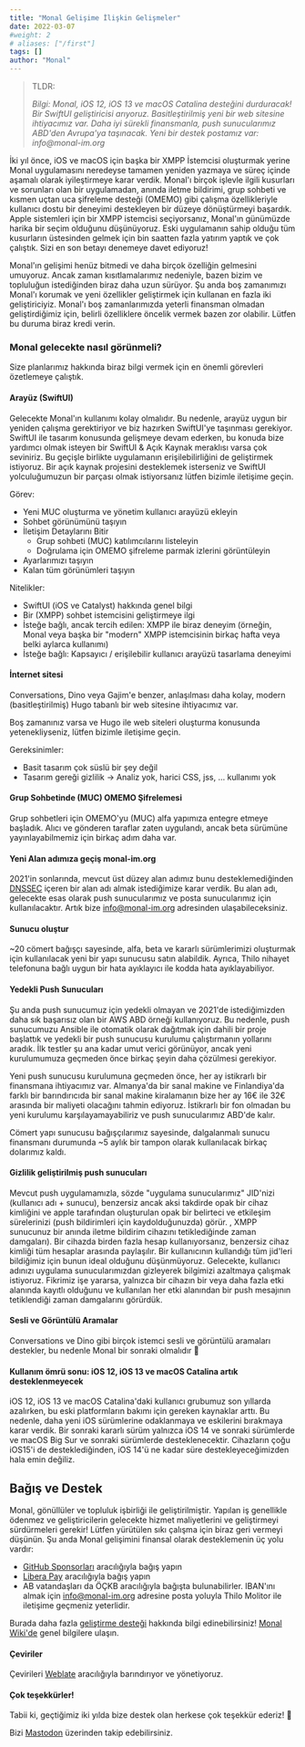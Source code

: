 ```yaml
---
title: "Monal Gelişime İlişkin Gelişmeler"
date: 2022-03-07
#weight: 2
# aliases: ["/first"]
tags: []
author: "Monal"
---
```

> TLDR:
>
> _Bilgi: Monal, iOS 12, iOS 13 ve macOS Catalina desteğini durduracak!
> Bir SwiftUI geliştiricisi arıyoruz.
> Basitleştirilmiş yeni bir web sitesine ihtiyacımız var.
> Daha iyi sürekli finansmanla, push sunucularımız ABD'den Avrupa'ya taşınacak.
> Yeni bir destek postamız var: info@monal-im.org_

İki yıl önce, iOS ve macOS için başka bir XMPP İstemcisi oluşturmak yerine Monal uygulamasını neredeyse tamamen yeniden yazmaya ve süreç içinde aşamalı olarak iyileştirmeye karar verdik. Monal'ı birçok işlevle ilgili kusurları ve sorunları olan bir uygulamadan, anında iletme bildirimi, grup sohbeti ve kısmen uçtan uca şifreleme desteği (OMEMO) gibi çalışma özellikleriyle kullanıcı dostu bir deneyimi destekleyen bir düzeye dönüştürmeyi başardık. Apple sistemleri için bir XMPP istemcisi seçiyorsanız, Monal'ın günümüzde harika bir seçim olduğunu düşünüyoruz. Eski uygulamanın sahip olduğu tüm kusurların üstesinden gelmek için bin saatten fazla yatırım yaptık ve çok çalıştık. Sizi en son betayı denemeye davet ediyoruz!

Monal'ın gelişimi henüz bitmedi ve daha birçok özelliğin gelmesini umuyoruz. Ancak zaman kısıtlamalarımız nedeniyle, bazen bizim ve topluluğun istediğinden biraz daha uzun sürüyor. Şu anda boş zamanımızı Monal'ı korumak ve yeni özellikler geliştirmek için kullanan en fazla iki geliştiriciyiz. Monal'ı boş zamanlarımızda yeterli finansman olmadan geliştirdiğimiz için, belirli özelliklere öncelik vermek bazen zor olabilir. Lütfen bu duruma biraz kredi verin.

### Monal gelecekte nasıl görünmeli?

Size planlarımız hakkında biraz bilgi vermek için en önemli görevleri özetlemeye çalıştık.

#### Arayüz (SwiftUI)

Gelecekte Monal'ın kullanımı kolay olmalıdır. Bu nedenle, arayüz uygun bir yeniden çalışma gerektiriyor ve biz hazırken SwiftUI'ye taşınması gerekiyor. SwiftUI ile tasarım konusunda gelişmeye devam ederken, bu konuda bize yardımcı olmak isteyen bir SwiftUI & Açık Kaynak meraklısı varsa çok seviniriz.
Bu geçişle birlikte uygulamanın erişilebilirliğini de geliştirmek istiyoruz. Bir açık kaynak projesini desteklemek isterseniz ve SwiftUI yolculuğumuzun bir parçası olmak istiyorsanız lütfen bizimle iletişime geçin.

Görev:

* Yeni MUC oluşturma ve yönetim kullanıcı arayüzü ekleyin
* Sohbet görünümünü taşıyın
* İletişim Detaylarını Bitir
    * Grup sohbeti (MUC) katılımcılarını listeleyin
    * Doğrulama için OMEMO şifreleme parmak izlerini görüntüleyin
* Ayarlarımızı taşıyın
* Kalan tüm görünümleri taşıyın

Nitelikler:

* SwiftUI (iOS ve Catalyst) hakkında genel bilgi
* Bir (XMPP) sohbet istemcisini geliştirmeye ilgi
* İsteğe bağlı, ancak tercih edilen: XMPP ile biraz deneyim (örneğin, Monal veya başka bir "modern" XMPP istemcisinin birkaç hafta veya belki aylarca kullanımı)
* İsteğe bağlı: Kapsayıcı / erişilebilir kullanıcı arayüzü tasarlama deneyimi

#### İnternet sitesi

Conversations, Dino veya Gajim'e benzer, anlaşılması daha kolay, modern (basitleştirilmiş) Hugo tabanlı bir web sitesine ihtiyacımız var.

Boş zamanınız varsa ve Hugo ile web siteleri oluşturma konusunda yetenekliyseniz, lütfen bizimle iletişime geçin.

Gereksinimler:

* Basit tasarım çok süslü bir şey değil
* Tasarım gereği gizlilik → Analiz yok, harici CSS, jss, … kullanımı yok

#### Grup Sohbetinde (MUC) OMEMO Şifrelemesi

Grup sohbetleri için OMEMO'yu (MUC) alfa yapımıza entegre etmeye başladık. Alıcı ve gönderen taraflar zaten uygulandı, ancak beta sürümüne yayınlayabilmemiz için birkaç adım daha var.

#### Yeni Alan adımıza geçiş monal-im.org

2021'in sonlarında, mevcut üst düzey alan adımız bunu desteklemediğinden [DNSSEC](https://en.wikipedia.org/wiki/Domain_Name_System_Security_Extensions) içeren bir alan adı almak istediğimize karar verdik. Bu alan adı, gelecekte esas olarak push sunucularımız ve posta sunucularımız için kullanılacaktır. Artık bize info@monal-im.org adresinden ulaşabileceksiniz.

#### Sunucu oluştur

~20 cömert bağışçı sayesinde, alfa, beta ve kararlı sürümlerimizi oluşturmak için kullanılacak yeni bir yapı sunucusu satın alabildik. Ayrıca, Thilo nihayet telefonuna bağlı uygun bir hata ayıklayıcı ile kodda hata ayıklayabiliyor.

#### Yedekli Push Sunucuları

Şu anda push sunucumuz için yedekli olmayan ve 2021'de istediğimizden daha sık başarısız olan bir AWS ABD örneği kullanıyoruz. Bu nedenle, push sunucumuzu Ansible ile otomatik olarak dağıtmak için dahili bir proje başlattık ve yedekli bir push sunucusu kurulumu çalıştırmanın yollarını aradık. İlk testler şu ana kadar umut verici görünüyor, ancak yeni kurulumumuza geçmeden önce birkaç şeyin daha çözülmesi gerekiyor.

Yeni push sunucusu kurulumuna geçmeden önce, her ay istikrarlı bir finansmana ihtiyacımız var. Almanya'da bir sanal makine ve Finlandiya'da farklı bir barındırıcıda bir sanal makine kiralamanın bize her ay 16€ ile 32€ arasında bir maliyeti olacağını tahmin ediyoruz. İstikrarlı bir fon olmadan bu yeni kurulumu karşılayamayabiliriz ve push sunucularımız ABD'de kalır.

Cömert yapı sunucusu bağışçılarımız sayesinde, dalgalanmalı sunucu finansmanı durumunda ~5 aylık bir tampon olarak kullanılacak birkaç dolarımız kaldı.

#### Gizlilik geliştirilmiş push sunucuları

Mevcut push uygulamamızla, sözde "uygulama sunucularımız" JID'nizi (kullanıcı adı + sunucu), benzersiz ancak aksi takdirde opak bir cihaz kimliğini ve apple tarafından oluşturulan opak bir belirteci ve etkileşim sürelerinizi (push bildirimleri için kaydolduğunuzda) görür. , XMPP sunucunuz bir anında iletme bildirim cihazını tetiklediğinde zaman damgaları).
Bir cihazda birden fazla hesap kullanıyorsanız, benzersiz cihaz kimliği tüm hesaplar arasında paylaşılır. Bir kullanıcının kullandığı tüm jid'leri bildiğimiz için bunun ideal olduğunu düşünmüyoruz.
Gelecekte, kullanıcı adınızı uygulama sunucularımızdan gizleyerek bilgimizi azaltmaya çalışmak istiyoruz. Fikrimiz işe yararsa, yalnızca bir cihazın bir veya daha fazla etki alanında kayıtlı olduğunu ve kullanılan her etki alanından bir push mesajının tetiklendiği zaman damgalarını görürdük.

#### Sesli ve Görüntülü Aramalar

Conversations ve Dino gibi birçok istemci sesli ve görüntülü aramaları destekler, bu nedenle Monal bir sonraki olmalıdır 🙂

#### Kullanım ömrü sonu: iOS 12, iOS 13 ve macOS Catalina artık desteklenmeyecek

iOS 12, iOS 13 ve macOS Catalina'daki kullanıcı grubumuz son yıllarda azalırken, bu eski platformların bakımı için gereken kaynaklar arttı. Bu nedenle, daha yeni iOS sürümlerine odaklanmaya ve eskilerini bırakmaya karar verdik. Bir sonraki kararlı sürüm yalnızca iOS 14 ve sonraki sürümlerde ve macOS Big Sur ve sonraki sürümlerde desteklenecektir. Cihazların çoğu iOS15'i de desteklediğinden, iOS 14'ü ne kadar süre destekleyeceğimizden hala emin değiliz.

Bağış ve Destek
---------------------

Monal, gönüllüler ve topluluk işbirliği ile geliştirilmiştir. Yapılan iş genellikle ödenmez ve geliştiricilerin gelecekte hizmet maliyetlerini ve geliştirmeyi sürdürmeleri gerekir! Lütfen yürütülen sıkı çalışma için biraz geri vermeyi düşünün. Şu anda Monal gelişimini finansal olarak desteklemenin üç yolu vardır:

* [GitHub Sponsorları](https://github.com/sponsors/tmolitor-stud-tu) aracılığıyla bağış yapın
* [Libera Pay](https://liberapay.com/tmolitor) aracılığıyla bağış yapın
* AB vatandaşları da ÖÇKB aracılığıyla bağışta bulunabilirler. IBAN'ını almak için [info@monal-im.org](mailto:info@monal-im.org) adresine posta yoluyla Thilo Molitor ile iletişime geçmeniz yeterlidir.

Burada daha fazla [geliştirme desteği](https://github.com/monal-im/Monal/issues/363) hakkında bilgi edinebilirsiniz! [Monal Wiki'de](https://github.com/monal-im/Monal/wiki) genel bilgilere ulaşın.

#### Çeviriler

Çevirileri [Weblate](https://hosted.weblate.org/engage/monal/) aracılığıyla barındırıyor ve yönetiyoruz.

#### Çok teşekkürler!

Tabii ki, geçtiğimiz iki yılda bize destek olan herkese çok teşekkür ederiz! 🙂

Bizi [Mastodon](https://fosstodon.org/@Monal) üzerinden takip edebilirsiniz.

